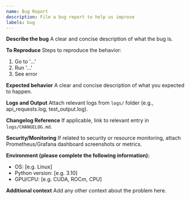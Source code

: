 ```yaml
---
name: Bug Report
description: File a bug report to help us improve
labels: bug
---
```


**Describe the bug**
A clear and concise description of what the bug is.

**To Reproduce**
Steps to reproduce the behavior:
1. Go to '...'
2. Run '...'
3. See error

**Expected behavior**
A clear and concise description of what you expected to happen.

**Logs and Output**
Attach relevant logs from `logs/` folder (e.g., api_requests.log, test_output.log).

**Changelog Reference**
If applicable, link to relevant entry in `logs/CHANGELOG.md`.

**Security/Monitoring**
If related to security or resource monitoring, attach Prometheus/Grafana dashboard screenshots or metrics.

**Environment (please complete the following information):**
- OS: [e.g. Linux]
- Python version: [e.g. 3.10]
- GPU/CPU: [e.g. CUDA, ROCm, CPU]

**Additional context**
Add any other context about the problem here.
